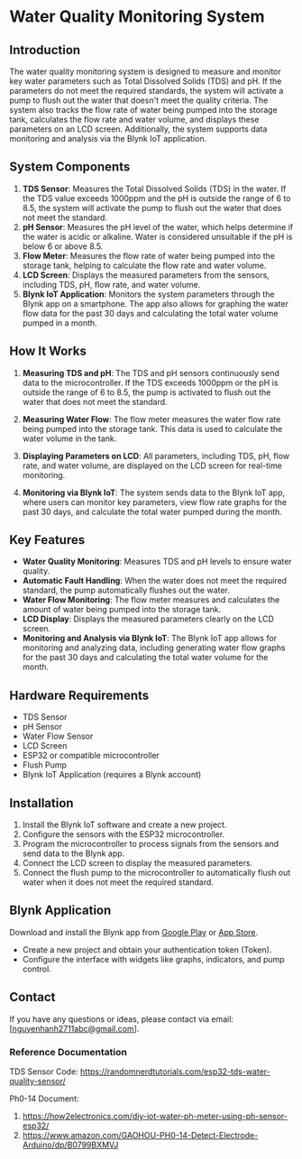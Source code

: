 # Water Quality Monitoring System

## Introduction
The water quality monitoring system is designed to measure and monitor key water parameters such as Total Dissolved Solids (TDS) and pH. If the parameters do not meet the required standards, the system will activate a pump to flush out the water that doesn't meet the quality criteria. The system also tracks the flow rate of water being pumped into the storage tank, calculates the flow rate and water volume, and displays these parameters on an LCD screen. Additionally, the system supports data monitoring and analysis via the Blynk IoT application.

## System Components
1. **TDS Sensor**: Measures the Total Dissolved Solids (TDS) in the water. If the TDS value exceeds 1000ppm and the pH is outside the range of 6 to 8.5, the system will activate the pump to flush out the water that does not meet the standard.
2. **pH Sensor**: Measures the pH level of the water, which helps determine if the water is acidic or alkaline. Water is considered unsuitable if the pH is below 6 or above 8.5.
3. **Flow Meter**: Measures the flow rate of water being pumped into the storage tank, helping to calculate the flow rate and water volume.
4. **LCD Screen**: Displays the measured parameters from the sensors, including TDS, pH, flow rate, and water volume.
5. **Blynk IoT Application**: Monitors the system parameters through the Blynk app on a smartphone. The app also allows for graphing the water flow data for the past 30 days and calculating the total water volume pumped in a month.

## How It Works
1. **Measuring TDS and pH**: The TDS and pH sensors continuously send data to the microcontroller. If the TDS exceeds 1000ppm or the pH is outside the range of 6 to 8.5, the pump is activated to flush out the water that does not meet the standard.
   
2. **Measuring Water Flow**: The flow meter measures the water flow rate being pumped into the storage tank. This data is used to calculate the water volume in the tank.

3. **Displaying Parameters on LCD**: All parameters, including TDS, pH, flow rate, and water volume, are displayed on the LCD screen for real-time monitoring.

4. **Monitoring via Blynk IoT**: The system sends data to the Blynk IoT app, where users can monitor key parameters, view flow rate graphs for the past 30 days, and calculate the total water pumped during the month.

## Key Features
- **Water Quality Monitoring**: Measures TDS and pH levels to ensure water quality.
- **Automatic Fault Handling**: When the water does not meet the required standard, the pump automatically flushes out the water.
- **Water Flow Monitoring**: The flow meter measures and calculates the amount of water being pumped into the storage tank.
- **LCD Display**: Displays the measured parameters clearly on the LCD screen.
- **Monitoring and Analysis via Blynk IoT**: The Blynk IoT app allows for monitoring and analyzing data, including generating water flow graphs for the past 30 days and calculating the total water volume for the month.

## Hardware Requirements
- TDS Sensor
- pH Sensor
- Water Flow Sensor
- LCD Screen
- ESP32 or compatible microcontroller
- Flush Pump
- Blynk IoT Application (requires a Blynk account)

## Installation
1. Install the Blynk IoT software and create a new project.
2. Configure the sensors with the ESP32 microcontroller.
3. Program the microcontroller to process signals from the sensors and send data to the Blynk app.
4. Connect the LCD screen to display the measured parameters.
5. Connect the flush pump to the microcontroller to automatically flush out water when it does not meet the required standard.

## Blynk Application
Download and install the Blynk app from [Google Play](https://play.google.com/store/apps/details?id=com.blynk.android) or [App Store](https://apps.apple.com/us/app/blynk/iD1043668946).
- Create a new project and obtain your authentication token (Token).
- Configure the interface with widgets like graphs, indicators, and pump control.

## Contact
If you have any questions or ideas, please contact via email: [nguyenhanh2711abc@gmail.com].

### Reference Documentation
TDS Sensor Code: https://randomnerdtutorials.com/esp32-tds-water-quality-sensor/

Ph0-14 Document:
1. https://how2electronics.com/diy-iot-water-ph-meter-using-ph-sensor-esp32/
2. https://www.amazon.com/GAOHOU-PH0-14-Detect-Electrode-Arduino/dp/B0799BXMVJ
